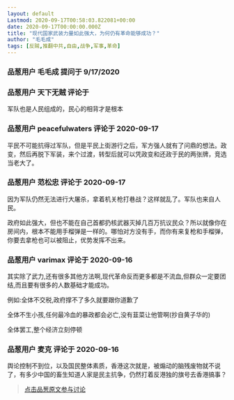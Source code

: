 ```yaml
---
layout: default
Lastmod: 2020-09-17T00:58:03.822081+00:00
date: 2020-09-17T00:00:00.000Z
title: "现代国家武装力量如此强大，为何仍有革命能够成功？"
author: "毛毛成"
tags: [反贼,推翻中共,自由,战争,军事,革命]
---
```



### 品葱用户 **毛毛成** 提问于 9/17/2020
    

    
                

### 品葱用户 **天下无贼** 评论于 
        
军队也是人民组成的，民心的相背才是根本
        
                

### 品葱用户 **peacefulwaters** 评论于 2020-09-17
        
平民不可能抗得过军队，但是平民上街游行之后，军方强人就有了问鼎的想法。政变，然后再脱下军装，来个过渡，转型后就可以凭政变和还政于民的两张牌，竞选当老大了。
        
                

### 品葱用户 **范松忠** 评论于 2020-09-17
        
因为军队仍然无法进行大屠杀，拿着机关枪打巷战？这样就乱了。军队也来自人民。  
  
政府如此强大，但也不能在自己首都扔核武器灭掉几百万抗议民众？所以就像你在房间内，根本不能用手榴弹是一样的。哪怕对方没有手，而你有来复枪和手榴弹，你要去拿枪也可以被阻止，优势发挥不出来。
        
                

### 品葱用户 **varimax** 评论于 2020-09-16
        
其实除了武力,还有很多其他方法啊,现代革命反而更多都是不流血,但群众一定要团结,而且要有很多的人数基础才能成功。  
  
例如:全体不交税,政府撑不了多久就要跟你道歉了  
  
全体不生小孩,任何最冷血的暴政都会必亡,没有韮菜让他管啊(抄自黄子华的)  
  
全体罢工,整个经济立刻停顿
        
                

### 品葱用户 **麦克** 评论于 2020-09-16
        
舆论控制不到位，以及国民整体素质，香港这次就是，被煽动的脑残废物就不说了，有多少中国的畜生知道人家是民主抗争，仍然打着反港独的旗号去香港搞事？
        
                





> [点击品葱原文参与讨论](https://pincong.rocks/question/31073)

